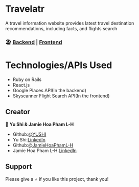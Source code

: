 # Travelatr 

A travel information website provides latest travel destination recommendations, including facts, and flights search

### 🏖️ [Backend](https://github.com/jpham1109/Travelatr-Backend) | [Frontend](https://github.com/yushi1007/Travelatr-Frontend)

# Technologies/APIs Used

- Ruby on Rails
- React.js
- Google Places API(In the backend)
- Skyscanner Flight Search API(In the frontend)

## Creator

👤 **Yu Shi & Jamie Hoa Pham L-H**

- Github:[@YUSHI](https://github.com/yushi1007) 
- Yu Shi:[LinkedIn](https://www.linkedin.com/in/yushi95/)
- Github:[@JamieHoaPhamL-H](https://github.com/jpham1109) 
- Jamie Hoa Pham L-H:[LinkedIn](https://www.linkedin.com/in/jamie-lawrence-hurt-ba3b341ab/)

## Support

Please give a ⭐️ if you like this project, thank you!
